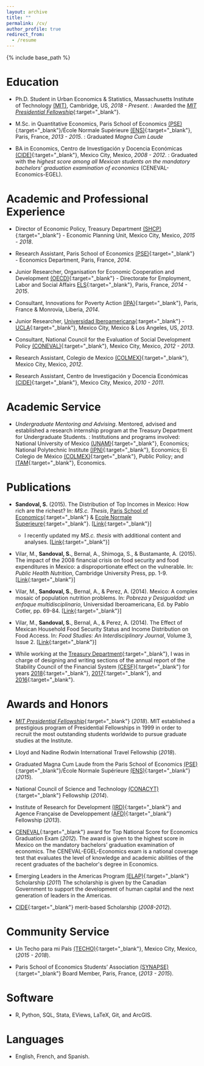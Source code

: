 ```yaml
---
layout: archive
title: ""
permalink: /cv/
author_profile: true
redirect_from:
  - /resume
---
```


{% include base_path %}

# Education

* Ph.D. Student in Urban Economics & Statistics, Massachusetts Institute of Technology [(MIT)](https://www.mit.edu/), Cambridge, US, *2018 - Present*.
:   Awarded the [*MIT Presidential Fellowship*](https://web.mit.edu/provost/presfellow/){:target="_blank"}.  
<p></p>

* M.Sc. in Quantitative Economics, Paris School of Economics [(PSE)](https://www.parisschoolofeconomics.eu/en/){:target="_blank"}/École Normale Supérieure [(ENS)](http://www.ens.fr/en){:target="_blank"}, Paris, France, *2013 - 2015*.
:   Graduated *Magna Cum Laude*
<p></p>

* BA in Economics, Centro de Investigación y Docencia Económicas [(CIDE)](https://www.cide.edu/de/){:target="_blank"}, Mexico City, Mexico, *2008 - 2012*.
:   Graduated with the *highest score among all Mexican students on the mandatory bachelors’ graduation examination of economics* (CENEVAL-Economics-EGEL).
<p></p>

# Academic and Professional Experience

* Director of Economic Policy, Treasury Department [(SHCP)](https://www.gob.mx/hacienda){:target="_blank"} - Economic Planning Unit, Mexico City, Mexico, *2015 - 2018*.
<p></p>

* Research Assistant, Paris School of Economics [(PSE)](https://www.parisschoolofeconomics.eu/en/){:target="_blank"} - Economics Department, Paris, France, *2014*.
<p></p>

* Junior Researcher, Organisation for Economic Cooperation and Development [(OECD)](http://www.oecd.org/){:target="_blank"} - Directorate for Employment, Labor and Social Affairs [ELS](https://www.oecd.org/els/){:target="_blank"}, Paris, France, *2014 - 2015*.
<p></p>

* Consultant, Innovations for Poverty Action [(IPA)](https://www.poverty-action.org/){:target="_blank"}, Paris, France & Monrovia, Liberia, *2014*.
<p></p>

* Junior Researcher, [Universidad Iberoamericana](https://ibero.mx/){:target="_blank"} - [UCLA](http://www.ucla.edu/){:target="_blank"}, Mexico City, Mexico & Los Angeles, US, *2013*.
<p></p>

* Consultant, National Council for the Evaluation of Social Development Policy [(CONEVAL)](https://www.coneval.org.mx/Paginas/principal.aspx){:target="_blank"}, Mexico City, Mexico, *2012 - 2013*.
<p></p>

* Research Assistant, Colegio de Mexico [(COLMEX)](https://www.colmex.mx/){:target="_blank"}, Mexico City, Mexico, *2012*.
<p></p>

* Research Assistant, Centro de Investigación y Docencia Económicas [(CIDE)](https://www.cide.edu/de/){:target="_blank"}, Mexico City, Mexico, *2010 - 2011*.
<p></p>

# Academic Service

* *Undergraduate Mentoring and Advising*. Mentored, advised and established a research internship program at the Treasury Department for Undergraduate Students.
:   Institutions and programs involved: National University of Mexico [(UNAM)](https://www.unam.mx/){:target="_blank"}, Economics; National Polytechnic Institute [(IPN)](https://www.ipn.mx/){:target="_blank"}, Economics; El Colegio de México [(COLMEX)](https://www.colmex.mx/){:target="_blank"}, Public Policy; and [ITAM](https://www.itam.mx/){:target="_blank"}, Economics.

# Publications

* **Sandoval, S.** (2015). The Distribution of Top Incomes in Mexico: How rich are the richest? In: *MS.c. Thesis*, [Paris School of Economics](https://www.parisschoolofeconomics.eu/en/){:target="_blank"} & [Ecole Normale Superieure](http://www.ens.fr/en){:target="_blank"}. [[Link](https://sebastian-olascoaga.github.io/files/inequality_mexico_2015.pdf){:target="_blank"}]

  + I recently updated my *MS.c. thesis* with additional content and analyses. [[Link](https://sebastian-olascoaga.github.io/files/inequality_mexico_2017.pdf){:target="_blank"}]

* Vilar, M., **Sandoval, S.**, Bernal, A., Shimoga, S., & Bustamante, A. (2015). The impact of the 2008 financial crisis on food security and food expenditures in Mexico: a disproportionate effect on the vulnerable. In: *Public Health Nutrition*, Cambridge University Press, pp. 1-9. [[Link](https://sebastian-olascoaga.github.io/files/FinalPHN.pdf){:target="_blank"}]

* Vilar, M., **Sandoval, S.**, Bernal, A., & Perez, A. (2014). Mexico: A complex mosaic of population nutrition problems. In: *Pobreza y Desigualdad: un enfoque multidisciplinario*, Universidad Iberoamericana, Ed. by Pablo Cotler, pp. 69-84. [[Link](https://sebastian-olascoaga.github.io/files/CapPobrezayDesigualdad.pdf){:target="_blank"}]

* Vilar, M., **Sandoval, S.**, Bernal, A., & Perez, A. (2014). The Effect of Mexican Household Food Security Status and Income Distribution on Food Access. In: *Food Studies: An Interdisciplinary Journal*, Volume 3, Issue 2. [[Link](https://sebastian-olascoaga.github.io/files/FoodStudies.pdf){:target="_blank"}]

* While working at the [Treasury Department](https://www.gob.mx/hacienda){:target="_blank"}, I was in charge of designing and writing sections of the annual report of the Stability Council of the Financial System [(CESF)](https://www.cesf.gob.mx/){:target="_blank"} for years [2018](https://sebastian-olascoaga.github.io/files/2018_informe_anual_cesf.pdf){:target="_blank"}, [2017](https://sebastian-olascoaga.github.io/files/2017_informe_anual_cesf.pdf){:target="_blank"}, and [2016](https://sebastian-olascoaga.github.io/files/2016_informe_anual_cesf.pdf){:target="_blank"}.
<p></p>

# Awards and Honors

* [*MIT Presidential Fellowship*](https://web.mit.edu/provost/presfellow/){:target="_blank"} (*2018*). MIT established a prestigious program of Presidential Fellowships in 1999 in order to recruit the most outstanding students worldwide to pursue graduate studies at the Institute.
<p></p>

* Lloyd and Nadine Rodwin International Travel Fellowship (*2018*).
<p></p>

* Graduated Magna Cum Laude from the Paris School of Economics [(PSE)](https://www.parisschoolofeconomics.eu/en/){:target="_blank"}/École Normale Supérieure [(ENS)](http://www.ens.fr/en){:target="_blank"} (*2015*).
<p></p>

* National Council of Science and Technology [(CONACYT)](https://www.conacyt.gob.mx/){:target="_blank"} Fellowship (*2014*).
<p></p>

* Institute of Research for Development [(IRD)](https://en.ird.fr/){:target="_blank"} and Agence Française de Developpement [(AFD)](https://www.afd.fr/en){:target="_blank"} Fellowship (*2013*).
<p></p>

* [CENEVAL](http://www.ceneval.edu.mx/){:target="_blank"} award for Top National Score for Economics Graduation Exam (*2012*). The award is given to the highest score in Mexico on the mandatory bachelors’ graduation examination of economics. The CENEVAL-EGEL-Economics exam is a national coverage test that evaluates the level of knowledge and academic abilities of the recent graduates of the bachelor's degree in Economics.
<p></p>

* Emerging Leaders in the Americas Program [(ELAP)](https://www.educanada.ca/scholarships-bourses/can/institutions/elap-pfla.aspx?lang=eng){:target="_blank"} Scholarship (*2011*) The scholarship is given by the Canadian Government to support the development of human capital and the next generation of leaders in the Americas.
<p></p>

* [CIDE](https://www.cide.edu/de/){:target="_blank"} merit-based Scholarship (*2008-2012*).
<p></p>

# Community Service

* Un Techo para mi País [(TECHO)](https://www.techo.org/mexico/){:target="_blank"}, Mexico City, Mexico, (*2015 - 2018*).
<p></p>

* Paris School of Economics Students’ Association [(SYNAPSE)](https://www.parisschoolofeconomics.eu/en/teaching/associations-synapse-and-alumni/){:target="_blank"} Board Member, Paris, France, (*2013 - 2015*).
<p></p>

# Software

* R, Python, SQL, Stata, EViews, LaTeX, Git, and ArcGIS.
<p></p>

# Languages

*	English, French, and Spanish.
